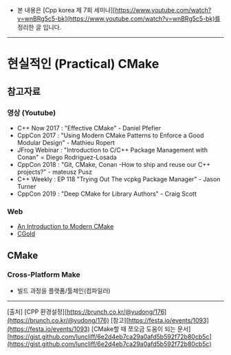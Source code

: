 - 본 내용은 [Cpp korea 제 7회 세미나][https://www.youtube.com/watch?v=wnBRg5c5-bk](https://www.youtube.com/watch?v=wnBRg5c5-bk)를 정리한 글 입니다.
---
# 현실적인 (Practical) CMake
## 참고자료
### 영상 (Youtube)
- C++ Now 2017 : "Effective CMake" - Daniel Pfefier
- CppCon 2017 : "Using Modern CMake Patterns to Enforce a Good Modular Design" - Mathieu Ropert
- JFrog Webinar : "Introduction to C/C++ Package Management with Conan" = Diego Rodriguez-Losada
- CppCon 2018 : "Git, CMake, Conan -How to ship and reuse our C++ projects?" - mateusz Pusz
- C++ Weekly : EP 118 "Trying Out The vcpkg Package Manager" - Jason Turner
- CppCon 2019 : "Deep CMake for Library Authors" - Craig Scott

### Web
- [An Introduction to Modern CMake](https://cliutils.gitlab.io/modern-cmake/)
- [CGold](https://cgold.readthedocs.io/en/latest/)


## CMake
### Cross-Platform Make
- 빌드 과정을 플랫폼/툴체인(컴파일러)



-------
[출처]
[CPP 환경설정][https://brunch.co.kr/@yudong/176](https://brunch.co.kr/@yudong/176)
[참고][https://festa.io/events/1093](https://festa.io/events/1093)
[CMake할 때 쪼오금 도움이 되는 문서][https://gist.github.com/luncliff/6e2d4eb7ca29a0afd5b592f72b80cb5c](https://gist.github.com/luncliff/6e2d4eb7ca29a0afd5b592f72b80cb5c)

